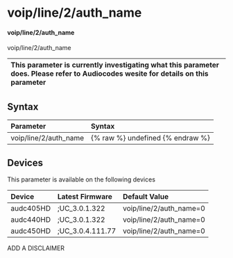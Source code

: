 ﻿---
description: voip/line/2/auth_name
search: false
---

# voip/line/2/auth_name

#### voip/line/2/auth_name

voip/line/2/auth_name


| This parameter is currently investigating what this parameter does. Please refer to Audiocodes wesite for details on this parameter | 
| :--- |

## Syntax
| Parameter | Syntax |
| :--- | :--- |
|voip/line/2/auth_name | {% raw %} undefined {% endraw %}|

## Devices
This parameter is available on the following devices

| Device | Latest Firmware | Default Value |
|:---|:---|:---|
| audc405HD | ;UC_3.0.1.322 | voip/line/2/auth_name=0 
| audc440HD | ;UC_3.0.1.322 | voip/line/2/auth_name=0 
| audc450HD | ;UC_3.0.4.111.77 | voip/line/2/auth_name=0 

ADD A DISCLAIMER
